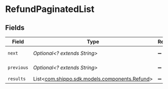 # RefundPaginatedList


## Fields

| Field                                                                              | Type                                                                               | Required                                                                           | Description                                                                        | Example                                                                            |
| ---------------------------------------------------------------------------------- | ---------------------------------------------------------------------------------- | ---------------------------------------------------------------------------------- | ---------------------------------------------------------------------------------- | ---------------------------------------------------------------------------------- |
| `next`                                                                             | *Optional<? extends String>*                                                       | :heavy_minus_sign:                                                                 | N/A                                                                                | baseurl?page=3&results=10                                                          |
| `previous`                                                                         | *Optional<? extends String>*                                                       | :heavy_minus_sign:                                                                 | N/A                                                                                | baseurl?page=1&results=10                                                          |
| `results`                                                                          | List<[com.shippo.sdk.models.components.Refund](../../models/components/Refund.md)> | :heavy_minus_sign:                                                                 | N/A                                                                                |                                                                                    |